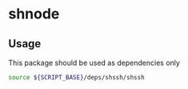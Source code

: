 # shnode

## Usage

This package should be used as dependencies only

```sh
source ${SCRIPT_BASE}/deps/shssh/shssh
```